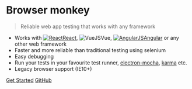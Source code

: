 # Browser monkey

> Reliable web app testing that works with any framework

- Works with [![React](https://icongr.am/devicon/react-original.svg?size=16&color=808080)React](api#react), ![VueJS](https://icongr.am/devicon/vuejs-original.svg?size=16&color=808080)Vue, [![AngularJS](https://icongr.am/devicon/angularjs-original.svg?size=16&color=808080)Angular](api#angular) or any other web framework
- Faster and more reliable than traditional testing using selenium
- Easy debugging 
- Run your tests in your favourite test runner, [electron-mocha](#electron-mocha), [karma](#karma) etc.
- Legacy browser support (IE10+)

[Get Started](introduction)
[GitHub](https://github.com/featurist/browser-monkey)
